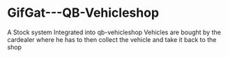 # GifGat---QB-Vehicleshop
A Stock system Integrated into qb-vehicleshop  Vehicles are bought by the cardealer where he has to then collect the vehicle and take it back to the shop

